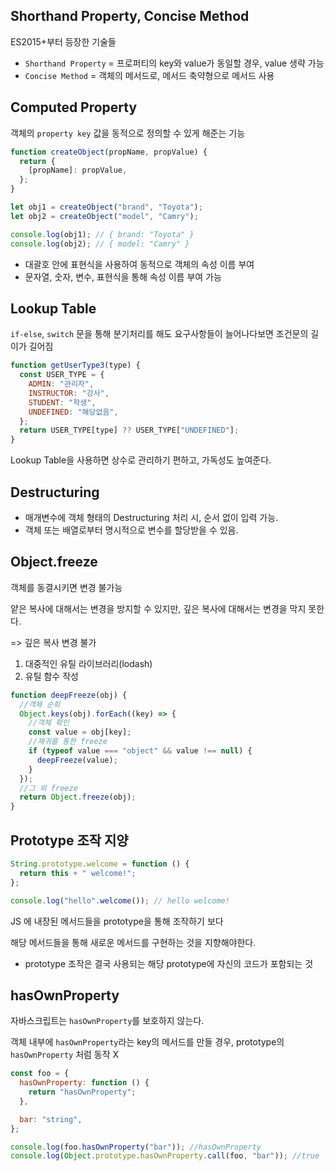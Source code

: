 ## Shorthand Property, Concise Method

ES2015+부터 등장한 기술들

- `Shorthand Property` = 프로퍼티의 key와 value가 동일할 경우, value 생략 가능
- `Concise Method` = 객체의 메서드로, 메서드 축약형으로 메서드 사용

## Computed Property

객체의 `property key` 값을 동적으로 정의할 수 있게 해준는 기능

```javascript
function createObject(propName, propValue) {
  return {
    [propName]: propValue,
  };
}

let obj1 = createObject("brand", "Toyota");
let obj2 = createObject("model", "Camry");

console.log(obj1); // { brand: "Toyota" }
console.log(obj2); // { model: "Camry" }
```

- 대괄호 안에 표현식을 사용하여 동적으로 객체의 속성 이름 부여
- 문자열, 숫자, 변수, 표현식을 통해 속성 이름 부여 가능

## Lookup Table

`if-else`, `switch` 문을 통해 분기처리를 해도 요구사항들이 늘어나다보면 조건문의 길이가 길어짐

```javascript
function getUserType3(type) {
  const USER_TYPE = {
    ADMIN: "관리자",
    INSTRUCTOR: "강사",
    STUDENT: "학생",
    UNDEFINED: "해당없음",
  };
  return USER_TYPE[type] ?? USER_TYPE["UNDEFINED"];
}
```

Lookup Table을 사용하면 상수로 관리하기 편하고, 가독성도 높여준다.

## Destructuring

- 매개변수에 객체 형태의 Destructuring 처리 시, 순서 없이 입력 가능.
- 객체 또는 배열로부터 명시적으로 변수를 할당받을 수 있음.

## Object.freeze

객체를 동결시키면 변경 불가능

얕은 복사에 대해서는 변경을 방지할 수 있지만, 깊은 복사에 대해서는 변경을 막지 못한다.

=> 깊은 복사 변경 불가

1. 대중적인 유틸 라이브러리(lodash)
2. 유틸 함수 작성

```javascript
function deepFreeze(obj) {
  //객체 순회
  Object.keys(obj).forEach((key) => {
    //객체 확인
    const value = obj[key];
    //재귀를 통한 freeze
    if (typeof value === "object" && value !== null) {
      deepFreeze(value);
    }
  });
  //그 외 freeze
  return Object.freeze(obj);
}
```

## Prototype 조작 지양

```javascript
String.prototype.welcome = function () {
  return this + " welcome!";
};

console.log("hello".welcome()); // hello welcome!
```

JS 에 내장된 메서드들을 prototype을 통해 조작하기 보다

해당 메서드들을 통해 새로운 메서드를 구현하는 것을 지향해야한다.

- prototype 조작은 결국 사용되는 해당 prototype에 자신의 코드가 포함되는 것

## hasOwnProperty

자바스크립트는 `hasOwnProperty`를 보호하지 않는다.

객체 내부에 `hasOwnProperty`라는 key의 메서드를 만들 경우, prototype의 `hasOwnProperty` 처럼 동작 X

```javascript
const foo = {
  hasOwnProperty: function () {
    return "hasOwnProperty";
  },

  bar: "string",
};

console.log(foo.hasOwnProperty("bar")); //hasOwnProperty
console.log(Object.prototype.hasOwnProperty.call(foo, "bar")); //true
```
